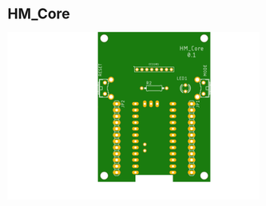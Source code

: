 # HM_Core


   ![picture](https://raw.githubusercontent.com/MueThoS76/HM_Core/master/HM_Core_1.png)
